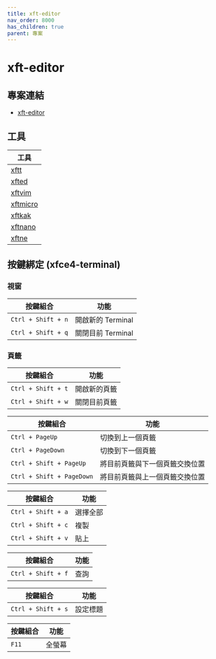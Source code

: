 ```yaml
---
title: xft-editor
nav_order: 8000
has_children: true
parent: 專案
---
```


# xft-editor


## 專案連結

* [xft-editor](https://github.com/samwhelp/note-about-vim/tree/gh-pages/_demo/project/xft-editor/)

## 工具

| 工具 |
| --- |
| [xftt](xftt) |
| [xfted](xfted) |
| [xftvim](xftvim) |
| [xftmicro](xftmicro) |
| [xftkak](xftkak) |
| [xftnano](xftnano) |
| [xftne](xftne) |


## 按鍵綁定 (xfce4-terminal)

### 視窗

| 按鍵組合 | 功能 |
| --- | --- |
| `Ctrl + Shift + n` | 開啟新的 Terminal |
| `Ctrl + Shift + q` | 關閉目前 Terminal |

### 頁籤

| 按鍵組合 | 功能 |
| --- | --- |
| `Ctrl + Shift + t` | 開啟新的頁籤 |
| `Ctrl + Shift + w` | 關閉目前頁籤 |


| 按鍵組合 | 功能 |
| --- | --- |
| `Ctrl + PageUp` | 切換到上一個頁籤 |
| `Ctrl + PageDown` | 切換到下一個頁籤 |
| `Ctrl + Shift + PageUp` | 將目前頁籤與下一個頁籤交換位置 |
| `Ctrl + Shift + PageDown` | 將目前頁籤與上一個頁籤交換位置 |

| 按鍵組合 | 功能 |
| --- | --- |
| `Ctrl + Shift + a` | 選擇全部 |
| `Ctrl + Shift + c` | 複製 |
| `Ctrl + Shift + v` | 貼上 |

| 按鍵組合 | 功能 |
| --- | --- |
| `Ctrl + Shift + f` | 查詢 |

| 按鍵組合 | 功能 |
| --- | --- |
| `Ctrl + Shift + s` | 設定標題 |

| 按鍵組合 | 功能 |
| --- | --- |
| `F11` | 全螢幕 |
